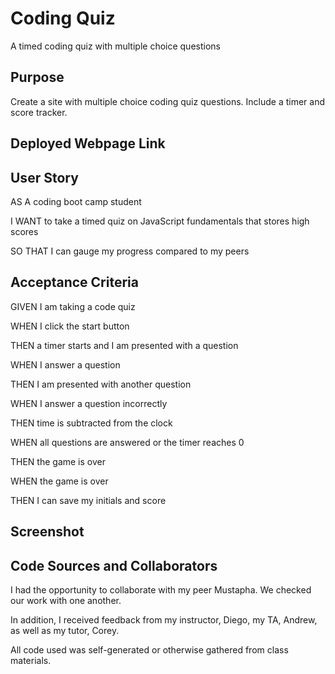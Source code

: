 # Coding Quiz
A timed coding quiz with multiple choice questions

## Purpose
Create a site with multiple choice coding quiz questions. Include a timer and score tracker.

## Deployed Webpage Link
<!-- https://jabrams513.github.io/Lernantino-pro-web-dev-portfolio/ -->

## User Story

AS A coding boot camp student

I WANT to take a timed quiz on JavaScript fundamentals that stores high scores

SO THAT I can gauge my progress compared to my peers

## Acceptance Criteria

GIVEN I am taking a code quiz

WHEN I click the start button

THEN a timer starts and I am presented with a question

WHEN I answer a question

THEN I am presented with another question

WHEN I answer a question incorrectly

THEN time is subtracted from the clock

WHEN all questions are answered or the timer reaches 0

THEN the game is over

WHEN the game is over

THEN I can save my initials and score

## Screenshot
<!-- Please refer to the following screenshot as a reference for the web application's appearance and functionality:
![Alt text](./assets/Lernantino-Screenshot.png) -->

## Code Sources and Collaborators
I had the opportunity to collaborate with my peer Mustapha. We checked our work with one another.

In addition, I received feedback from my instructor, Diego, my TA, Andrew, as well as my tutor, Corey.

All code used was self-generated or otherwise gathered from class materials.